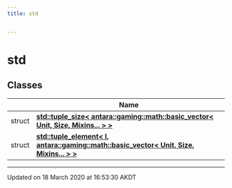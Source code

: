 ```yaml
---
title: std


---
```


# std










## Classes

|                | Name           |
| -------------- | -------------- |
| struct | **[std::tuple_size< antara::gaming::math::basic_vector< Unit, Size, Mixins... > >](Classes/structstd_1_1tuple__size_3_01antara_1_1gaming_1_1math_1_1basic__vector_3_01_unit_00_01_size_00_01_mixins_8_8_8_01_4_01_4.md)**  |
| struct | **[std::tuple_element< I, antara::gaming::math::basic_vector< Unit, Size, Mixins... > >](Classes/structstd_1_1tuple__element_3_01_i_00_01antara_1_1gaming_1_1math_1_1basic__vector_3_01_unit_00_079edae933b82d84d6807eb250507c42e.md)**  |













-------------------------------

Updated on 18 March 2020 at 16:53:30 AKDT